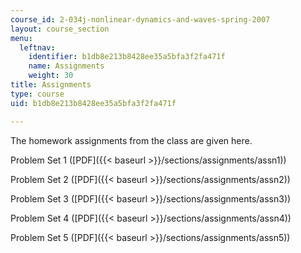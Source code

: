 ```yaml
---
course_id: 2-034j-nonlinear-dynamics-and-waves-spring-2007
layout: course_section
menu:
  leftnav:
    identifier: b1db8e213b8428ee35a5bfa3f2fa471f
    name: Assignments
    weight: 30
title: Assignments
type: course
uid: b1db8e213b8428ee35a5bfa3f2fa471f

---
```


The homework assignments from the class are given here.

Problem Set 1 ([PDF]({{< baseurl >}}/sections/assignments/assn1))

Problem Set 2 ([PDF]({{< baseurl >}}/sections/assignments/assn2))

Problem Set 3 ([PDF]({{< baseurl >}}/sections/assignments/assn3))

Problem Set 4 ([PDF]({{< baseurl >}}/sections/assignments/assn4))

Problem Set 5 ([PDF]({{< baseurl >}}/sections/assignments/assn5))